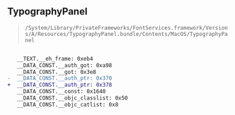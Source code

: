 ## TypographyPanel

> `/System/Library/PrivateFrameworks/FontServices.framework/Versions/A/Resources/TypographyPanel.bundle/Contents/MacOS/TypographyPanel`

```diff

   __TEXT.__eh_frame: 0xeb4
   __DATA_CONST.__auth_got: 0xa98
   __DATA_CONST.__got: 0x3e8
-  __DATA_CONST.__auth_ptr: 0x370
+  __DATA_CONST.__auth_ptr: 0x378
   __DATA_CONST.__const: 0x1640
   __DATA_CONST.__objc_classlist: 0x50
   __DATA_CONST.__objc_catlist: 0x8

```
